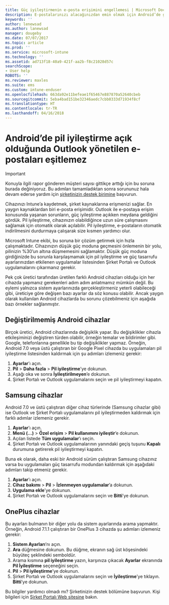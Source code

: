```yaml
---
title: Güç iyileştirmenin e-posta erişimini engellemesi | Microsoft Docs
description: E-postalarınızı alacağınızdan emin olmak için Android’de güç iyileştirmeyi devre dışı bırakmayı öğrenin.
keywords: ''
author: lenewsad
ms.author: lanewsad
manager: dougeby
ms.date: 07/07/2017
ms.topic: article
ms.prod: ''
ms.service: microsoft-intune
ms.technology: ''
ms.assetid: ad713f18-40a9-421f-aa2b-f8c21028d57c
searchScope:
- User help
ROBOTS: ''
ms.reviewer: maxles
ms.suite: ems
ms.custom: intune-enduser
ms.openlocfilehash: 663da92e11befeae1f65467e887870a52640cbeb
ms.sourcegitcommit: 5eba4bad151be32346aedc7cbb0333d71934f8cf
ms.translationtype: HT
ms.contentlocale: tr-TR
ms.lasthandoff: 04/16/2018
---
```

# <a name="outlook-wont-sync-managed-email-when-battery-optimization-for-android-is-turned-on"></a>Android’de pil iyileştirme açık olduğunda Outlook yönetilen e-postaları eşitlemez

> [!IMPORTANT]
> Konuyla ilgili rapor gönderen müşteri sayısı gittikçe arttığı için bu soruna burada değiniyoruz. Bu adımları tamamladıktan sonra sorununuz hala devam ederse yardım için [şirketinizin destek birimine](https://portal.manage.microsoft.com#HelpDeskDialog) başvurun.

Cihazınızı Intune’a kaydetmek, şirket kaynaklarına erişmenizi sağlar. En yaygın kaynaklardan biri e-posta erişimidir. Outlook ile e-postaya erişim konusunda yaşanan sorunların, güç iyileştirme açıkken meydana geldiğini gördük. Pil iyileştirme, cihazınızın olabildiğince uzun süre çalışmasını sağlamak için otomatik olarak açılabilir. Pil iyileştirme, e-postaların otomatik indirilmesini durdurmaya çalışarak size kısmen yardımcı olur.

Microsoft Intune ekibi, bu soruna bir çözüm getirmek için hızla çalışmaktadır. Cihazınızın düşük güç moduna geçmesini önlemenin bir yolu, pilinizin %30’un altına düşmemesini sağlamaktır. Düşük güç moduna girdiğinizde bu sorunla karşılaşmamak için pil iyileştirme ve güç tasarrufu ayarlarınızdan etkilenen uygulamalar listesinden Şirket Portalı ve Outlook uygulamalarını çıkarmanız gerekir.

Pek çok üretici tarafından üretilen farklı Android cihazları olduğu için her cihazda yapmanız gerekenleri adım adım anlatmamız mümkün değil. Bu eylemi yalnızca sistem ayarlarınızda gerçekleştirmeniz yeterli olabileceği gibi, üreticiye göre değişen bazı ayarlar da söz konusu olabilir. Ancak yaygın olarak kullanılan Android cihazlarda bu sorunu çözebilmeniz için aşağıda bazı örnekler sağlanmıştır.

## <a name="unmodified-android-devices"></a>Değiştirilmemiş Android cihazlar

Birçok üretici, Android cihazlarında değişiklik yapar. Bu değişiklikler cihazla etkileşiminizi değiştiren türden olabilir, örneğin temalar ve bildirimler gibi. Google, telefonlarına genellikle bu tip değişiklikler yapmaz. Örneğin, Android 7.0 veya üstü çalıştıran bir Google Pixel cihazda bu uygulamaları pil iyileştirme listesinden kaldırmak için şu adımları izlemeniz gerekir:

1. **Ayarlar**’ı açın.
2. **Pil** > **Daha fazla** > **Pil iyileştirme**’ye dokunun.
3. Aşağı oka ve sonra **İyileştirilmeyen**’e dokunun.
4. Şirket Portalı ve Outlook uygulamalarını seçin ve pil iyileştirmeyi kapatın.

## <a name="samsung-devices"></a>Samsung cihazlar

Android 7.0 ve üstü çalıştıran diğer cihaz türlerinde (Samsung cihazlar gibi) ise Outlook ve Şirket Portalı uygulamalarını pil iyileştirmeden kaldırmak için farklı adımlar izlemeniz gerekir.

1. **Ayarlar**’ı açın.
2. **Menü (…)** > **Özel erişim** > **Pil kullanımını iyileştir**’e dokunun.
3. Açılan listede **Tüm uygulamalar**’ı seçin.
4. Şirket Portalı ve Outlook uygulamalarının yanındaki geçiş tuşunu **Kapalı** durumuna getirerek pil iyileştirmeyi kapatın.

Buna ek olarak, daha eski bir Android sürüm çalıştıran Samsung cihazınız varsa bu uygulamaları güç tasarrufu modundan kaldırmak için aşağıdaki adımları takip etmeniz gerekir.

1. **Ayarlar**’ı açın.
2. **Cihaz bakımı** > **Pil** > **İzlenmeyen uygulamalar**’a dokunun.
3. **Uygulama ekle**’ye dokunun.
4. Şirket Portalı ve Outlook uygulamalarını seçin ve **Bitti**’ye dokunun.

## <a name="oneplus-devices"></a>OnePlus cihazlar

Bu ayarları bulmanın bir diğer yolu da sistem ayarlarında arama yapmaktır. Örneğin, Android 7.1.1 çalıştıran bir OnePlus 3 cihazda şu adımları izlemeniz gerekir: 

1. **Sistem Ayarları**’nı açın. 
2. **Ara** düğmesine dokunun. Bu düğme, ekranın sağ üst köşesindeki büyüteç şeklindeki semboldür. 
3. Arama kısmına **pil iyileştirme** yazın, karşınıza çıkacak **Ayarlar** ekranında **Pil İyileştirme** seçeneğini seçin. 
4. **Pil** > **Pil iyileştirme**’ye dokunun.
5. Şirket Portalı ve Outlook uygulamalarını seçin ve **İyileştirme**’ye tıklayın. **Bitti**’ye dokunun.

<!--On a OnePlus 5 device with Android 7.1.1, you would follow these steps to remove these apps from battery optimization:
1. Open **Settings**.
2. Tap **Battery** > **Battery optimization**.
3. Select the Company Portal and Outlook apps, then select **Don’t optimize**. Tap **Done**.-->

Bu bilgiler yardımcı olmadı mı? Şirketinizin destek bölümüne başvurun. Kişi bilgileri için [Şirket Portalı Web sitesine](https://portal.manage.microsoft.com#HelpDeskDialog) bakın.
